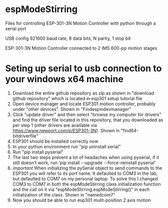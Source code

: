 # espModeStirring
Files for controlling ESP-301-3N Motion Controller with python through a serial port

USB config 921600 baud rate, 8 data bits, N parity, 1 stop bit

ESP-301-3N Motion Controller connected to 2 IMS 600-pp motion stages

# Seting up serial to usb connection to your windows x64 machine
1. Download the entire github repository as zip as shown in "download github repository" which is located in esp301 setup tutorial file
2. Open device manager and locate ESP301 motion controller, probably under "other devices". Shown in "Findespindevmanager"
3. Click "update driver" and then select "browse my computer for drivers" and find the driver file located in this repository, that you downloaded as per step 1 (other drivers are available via https://www.newport.com/p/ESP301-3N). Shown in "find64-bitdriverfile"
4. ESP301 should be installed correctly now
5. In your python environment run "pip uninstall serial"
6. Run "pip install pyserial"
7. The last two steps prevent a lot of headaches when using pyserial, if it still doesn't work, run 'pip install --upgrade --force-reinstall pyserial'
8. *important* When initializing the pySerial object to send commands to the ESP301 you will refer to its port name. It defaulted to COM3 in the lab, but defaulted to COM7 on my personal laptop. To solve this I changed COM3 to COM7 in both the espModeStirring class initialization function and the call on it via "espModeStirring.espModeStirring()" in each initialization of the class. Shown in "namedcom7"
9. Now you should be able to run esp301 mulit-position 2 axis motion
